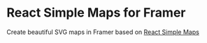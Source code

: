 # React Simple Maps for Framer

Create beautiful SVG maps in Framer based on [React Simple Maps](https://www.react-simple-maps.io)
